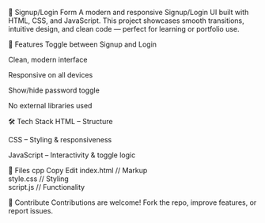 🔐 Signup/Login Form
A modern and responsive Signup/Login UI built with HTML, CSS, and JavaScript. This project showcases smooth transitions, intuitive design, and clean code — perfect for learning or portfolio use.

🚀 Features
Toggle between Signup and Login

Clean, modern interface

Responsive on all devices

Show/hide password toggle

No external libraries used

🛠️ Tech Stack
HTML – Structure

CSS – Styling & responsiveness

JavaScript – Interactivity & toggle logic

📁 Files
cpp
Copy
Edit
index.html     // Markup  
style.css      // Styling  
script.js      // Functionality  


🤝 Contribute
Contributions are welcome! Fork the repo, improve features, or report issues.
